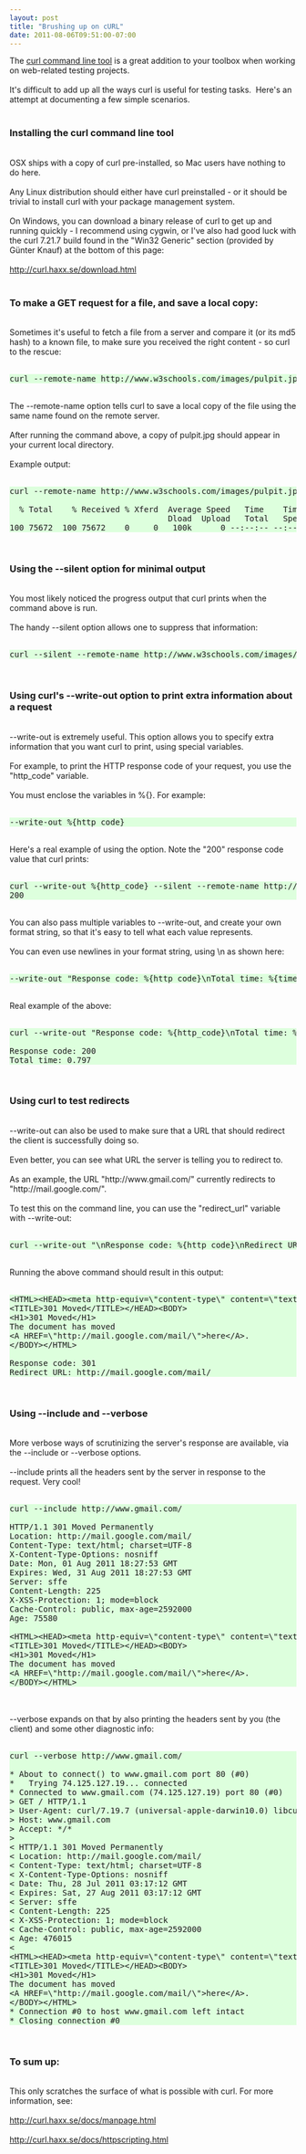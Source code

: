 ```yaml
---
layout: post
title: "Brushing up on cURL"
date: 2011-08-06T09:51:00-07:00
---
```


<div class='post'>
The <a href="http://curl.haxx.se/" target="_blank">curl command line tool</a> is a great addition to your toolbox when working on web-related testing projects.<br /><br />It's difficult to add up all the ways curl is useful for testing tasks. &nbsp;Here's an attempt at documenting a few simple scenarios.<br /><br /><h3>Installing the curl command line tool</h3><br />OSX ships with a copy of curl pre-installed, so Mac users have nothing to do here.<br /><br />Any Linux distribution should either have curl preinstalled - or it should be trivial to install curl with your package management system.<br /><br />On Windows, you can download a binary release of curl to get up and running quickly - I recommend using cygwin, or I've also had good luck with the curl 7.21.7 build found in the "Win32 Generic" section (provided by Günter Knauf) at the bottom of this page:<br /><br /><a href="http://curl.haxx.se/download.html">http://curl.haxx.se/download.html</a><br /><br /><h3>To make a GET request for a file, and save a local copy:</h3><br />Sometimes it's useful to fetch a file from a server and compare it (or its md5 hash) to a known file, to make sure you received the right content - so curl to the rescue:<br /><br /><pre style="background-color: #ddffdd;">curl --remote-name http://www.w3schools.com/images/pulpit.jpg</pre><br />The --remote-name option tells curl to save a local copy of the file using the same name found on the remote server.<br /><br />After running the command above, a copy of pulpit.jpg should appear in your current local directory.<br /><br />Example output:<br /><br /><pre style="background-color: #ddffdd;">curl --remote-name http://www.w3schools.com/images/pulpit.jpg<br /><br />  % Total    % Received % Xferd  Average Speed   Time    Time     Time  Current<br />                                 Dload  Upload   Total   Spent    Left  Speed<br />100 75672  100 75672    0     0   100k      0 --:--:-- --:--:-- --:--:--  115k</pre><br /><h3>Using the --silent option for minimal output</h3><br />You most likely noticed the progress output that curl prints when the command above is run.<br /><br />The handy --silent option allows one to suppress that information:<br /><br /><pre style="background-color: #ddffdd;">curl --silent --remote-name http://www.w3schools.com/images/pulpit.jpg</pre><br /><h3>Using curl's --write-out option to print extra information about a request</h3><br />--write-out is extremely useful.  This option allows you to specify extra information that you want curl to print, using special variables.<br /><br />For example, to print the HTTP response code of your request, you use the "http_code" variable.<br /><br />You must enclose the variables in %{}.  For example:<br /><br /><pre style="background-color: #ddffdd;">--write-out %{http_code}</pre><br />Here's a real example of using the option.  Note the "200" response code value that curl prints:<br /><br /><pre style="background-color: #ddffdd;">curl --write-out %{http_code} --silent --remote-name http://www.w3schools.com/images/pulpit.jpg<br />200</pre><br />You can also pass multiple variables to --write-out, and create your own format string, so that it's easy to tell what each value represents.<br /><br />You can even use newlines in your format string, using \n as shown here:<br /><br /><pre style="background-color: #ddffdd;">--write-out "Response code: %{http_code}\nTotal time: %{time_total}"</pre><br />Real example of the above:<br /><br /><pre style="background-color: #ddffdd;">curl --write-out "Response code: %{http_code}\nTotal time: %{time_total}" --silent --remote-name http://www.w3schools.com/images/pulpit.jpg<br /><br />Response code: 200<br />Total time: 0.797</pre><br /><h3>Using curl to test redirects</h3><br />--write-out can also be used to make sure that a URL that should redirect the client is successfully doing so.<br /><br />Even better, you can see what URL the server is telling you to redirect to.<br /><br />As an example, the URL "http://www.gmail.com/" currently redirects to "http://mail.google.com/".<br /><br />To test this on the command line, you can use the "redirect_url" variable with --write-out:<br /><br /><pre style="background-color: #ddffdd;">curl --write-out "\nResponse code: %{http_code}\nRedirect URL: %{redirect_url}" http://www.gmail.com/</pre><br />Running the above command should result in this output:<br /><br /><pre style="background-color: #ddffdd;">&lt;HTML&gt;&lt;HEAD&gt;&lt;meta http-equiv=\"content-type\" content=\"text/html;charset=utf-8\"&gt;<br />&lt;TITLE&gt;301 Moved&lt;/TITLE&gt;&lt;/HEAD&gt;&lt;BODY&gt;<br />&lt;H1&gt;301 Moved&lt;/H1&gt;<br />The document has moved<br />&lt;A HREF=\"http://mail.google.com/mail/\"&gt;here&lt;/A&gt;.<br />&lt;/BODY&gt;&lt;/HTML&gt;<br /><br />Response code: 301<br />Redirect URL: http://mail.google.com/mail/<br /></pre><br /><h3>Using --include and --verbose</h3><br />More verbose ways of scrutinizing the server's response are available, via the --include or --verbose options.<br /><br />--include prints all the headers sent by the server in response to the request.  Very cool!<br /><br /><pre style="background-color: #ddffdd;">curl --include http://www.gmail.com/<br /><br />HTTP/1.1 301 Moved Permanently<br />Location: http://mail.google.com/mail/<br />Content-Type: text/html; charset=UTF-8<br />X-Content-Type-Options: nosniff<br />Date: Mon, 01 Aug 2011 18:27:53 GMT<br />Expires: Wed, 31 Aug 2011 18:27:53 GMT<br />Server: sffe<br />Content-Length: 225<br />X-XSS-Protection: 1; mode=block<br />Cache-Control: public, max-age=2592000<br />Age: 75580<br /><br />&lt;HTML&gt;&lt;HEAD&gt;&lt;meta http-equiv=\"content-type\" content=\"text/html;charset=utf-8\"&gt;<br />&lt;TITLE&gt;301 Moved&lt;/TITLE&gt;&lt;/HEAD&gt;&lt;BODY&gt;<br />&lt;H1&gt;301 Moved&lt;/H1&gt;<br />The document has moved<br />&lt;A HREF=\"http://mail.google.com/mail/\"&gt;here&lt;/A&gt;.<br />&lt;/BODY&gt;&lt;/HTML&gt;<br /></pre><br /><br />--verbose expands on that by also printing the headers sent by you (the client) and some other diagnostic info:<br /><br /><pre style="background-color: #ddffdd;">curl --verbose http://www.gmail.com/<br /><br />* About to connect() to www.gmail.com port 80 (#0)<br />*   Trying 74.125.127.19... connected<br />* Connected to www.gmail.com (74.125.127.19) port 80 (#0)<br />&gt; GET / HTTP/1.1<br />&gt; User-Agent: curl/7.19.7 (universal-apple-darwin10.0) libcurl/7.19.7 OpenSSL/0.9.8l zlib/1.2.3<br />&gt; Host: www.gmail.com<br />&gt; Accept: */*<br />&gt;<br />&lt; HTTP/1.1 301 Moved Permanently<br />&lt; Location: http://mail.google.com/mail/<br />&lt; Content-Type: text/html; charset=UTF-8<br />&lt; X-Content-Type-Options: nosniff<br />&lt; Date: Thu, 28 Jul 2011 03:17:12 GMT<br />&lt; Expires: Sat, 27 Aug 2011 03:17:12 GMT<br />&lt; Server: sffe<br />&lt; Content-Length: 225<br />&lt; X-XSS-Protection: 1; mode=block<br />&lt; Cache-Control: public, max-age=2592000<br />&lt; Age: 476015<br />&lt;<br />&lt;HTML&gt;&lt;HEAD&gt;&lt;meta http-equiv=\"content-type\" content=\"text/html;charset=utf-8\"&gt;<br />&lt;TITLE&gt;301 Moved&lt;/TITLE&gt;&lt;/HEAD&gt;&lt;BODY&gt;<br />&lt;H1&gt;301 Moved&lt;/H1&gt;<br />The document has moved<br />&lt;A HREF=\"http://mail.google.com/mail/\"&gt;here&lt;/A&gt;.<br />&lt;/BODY&gt;&lt;/HTML&gt;<br />* Connection #0 to host www.gmail.com left intact<br />* Closing connection #0<br /></pre><br /><h3>To sum up:</h3><br /><div>This only scratches the surface of what is possible with curl.  For more information, see:</div><br /><div><a href="http://curl.haxx.se/docs/manpage.html" target="_blank">http://curl.haxx.se/docs/manpage.html</a></div><br /><div><a href="http://curl.haxx.se/docs/httpscripting.html" target="_blank">http://curl.haxx.se/docs/httpscripting.html</a></div></div>
